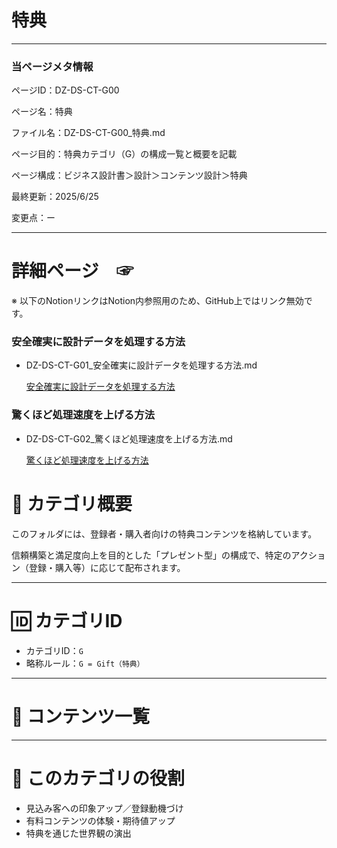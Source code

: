 # 特典

---

### 当ページメタ情報

ページID：DZ-DS-CT-G00

ページ名：特典

ファイル名：DZ-DS-CT-G00_特典.md

ページ目的：特典カテゴリ（G）の構成一覧と概要を記載

ページ構成：ビジネス設計書＞設計＞コンテンツ設計＞特典

最終更新：2025/6/25

変更点：ー

---

# 詳細ページ　☞

※ 以下のNotionリンクはNotion内参照用のため、GitHub上ではリンク無効です。

### 安全確実に設計データを処理する方法

- DZ-DS-CT-G01_安全確実に設計データを処理する方法.md
    
    [安全確実に設計データを処理する方法](%E7%89%B9%E5%85%B8%2021ecd75ce18580708538c75fea697beb/%E5%AE%89%E5%85%A8%E7%A2%BA%E5%AE%9F%E3%81%AB%E8%A8%AD%E8%A8%88%E3%83%86%E3%82%99%E3%83%BC%E3%82%BF%E3%82%92%E5%87%A6%E7%90%86%E3%81%99%E3%82%8B%E6%96%B9%E6%B3%95%20214cd75ce1858017be44d1ef057f9a79.md)
    

### 驚くほど処理速度を上げる方法

- DZ-DS-CT-G02_驚くほど処理速度を上げる方法.md
    
    [驚くほど処理速度を上げる方法](%E7%89%B9%E5%85%B8%2021ecd75ce18580708538c75fea697beb/%E9%A9%9A%E3%81%8F%E3%81%BB%E3%81%A8%E3%82%99%E5%87%A6%E7%90%86%E9%80%9F%E5%BA%A6%E3%82%92%E4%B8%8A%E3%81%91%E3%82%99%E3%82%8B%E6%96%B9%E6%B3%95%20214cd75ce18580e98f49c3b5db15e22e.md)
    

# 🎁 カテゴリ概要

このフォルダには、登録者・購入者向けの特典コンテンツを格納しています。

信頼構築と満足度向上を目的とした「プレゼント型」の構成で、特定のアクション（登録・購入等）に応じて配布されます。

---

# 🆔 カテゴリID

- カテゴリID：`G`
- 略称ルール：`G = Gift（特典）`

---

# 📂 コンテンツ一覧

---

# 🧭 このカテゴリの役割

- 見込み客への印象アップ／登録動機づけ
- 有料コンテンツの体験・期待値アップ
- 特典を通じた世界観の演出